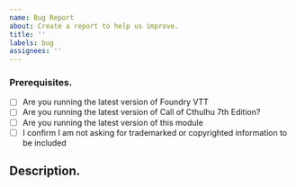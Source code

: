 ```yaml
---
name: Bug Report
about: Create a report to help us improve.
title: ''
labels: bug
assignees: ''
---
```


<!--- Provide a general summary of the issue in the Title above. -->

### Prerequisites.

<!-- Your issue may already be reported! Please search on the issue tracker before creating one. -->

- [ ] Are you running the latest version of Foundry VTT
- [ ] Are you running the latest version of Call of Cthulhu 7th Edition?
- [ ] Are you running the latest version of this module
- [ ] I confirm I am not asking for trademarked or copyrighted information to be included

## Description.

<!--- Provide a more detailed introduction to the issue itself, and why you consider it to be a bug. -->
